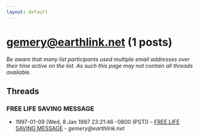 ```yaml
---
layout: default
---
```


# gemery@earthlink.net (1 posts)

_Be aware that many list participants used multiple email addresses over their time active on the list. As such this page may not contain all threads available._

## Threads

### FREE LIFE SAVING MESSAGE
+ 1997-01-09 (Wed, 8 Jan 1997 23:21:46 -0800 (PST)) - [FREE LIFE SAVING MESSAGE](/archive/1997/01/4c34e10a573c48f63dd78e0024e9b409678e1ad28e86d8bd13a54e0c7865b810) - _gemery@earthlink.net_

